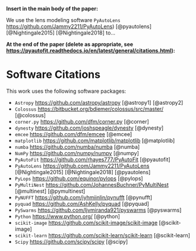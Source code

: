 **Insert in the main body of the paper:**

We use the lens modeling software `PyAutoLens` https://github.com/Jammy2211/PyAutoLens) [@pyautolens] [@Nightingale2015] [@Nightingale2018] to...

**At the end of the paper (delete as appropriate, see https://pyautofit.readthedocs.io/en/latest/general/citations.html):**

# Software Citations

This work uses the following software packages:

- `Astropy` https://github.com/astropy/astropy [@astropy1] [@astropy2]
- `Colossus` https://bitbucket.org/bdiemer/colossus/src/master/ [@colossus]
- `corner.py` https://github.com/dfm/corner.py [@corner]
- `dynesty` https://github.com/joshspeagle/dynesty [@dynesty]
- `emcee` https://github.com/dfm/emcee [@emcee]
- `matplotlib` https://github.com/matplotlib/matplotlib [@matplotlib]
- `numba` https://github.com/numba/numba [@numba]
- `NumPy` https://github.com/numpy/numpy [@numpy]
- `PyAutoFit` https://github.com/rhayes777/PyAutoFit [@pyautofit]
- `PyAutoLens` https://github.com/Jammy2211/PyAutoLens [@Nightingale2015] [@Nightingale2018] [@pyautolens]
- `PyLops` https://github.com/equinor/pylops [@pylops]
- `PyMultiNest` https://github.com/JohannesBuchner/PyMultiNest [@multinest] [@pymultinest]
- `PyNUFFT` https://github.com/jyhmiinlin/pynufft [@pynufft]
- `pyquad` https://github.com/AshKelly/pyquad [@pyquad]
- `PySwarms` https://github.com/ljvmiranda921/pyswarms [@pyswarms]
- `Python` https://www.python.org/ [@python]
- `scikit-image` https://github.com/scikit-image/scikit-image [@scikit-image]
- `scikit-learn` https://github.com/scikit-learn/scikit-learn [@scikit-learn]
- `Scipy` https://github.com/scipy/scipy [@scipy]